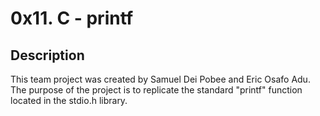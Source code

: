 # 0x11. C - printf

## Description
This team project was created by Samuel Dei Pobee and Eric Osafo Adu. The purpose of the project is to replicate the standard "printf" function located in the stdio.h library.
